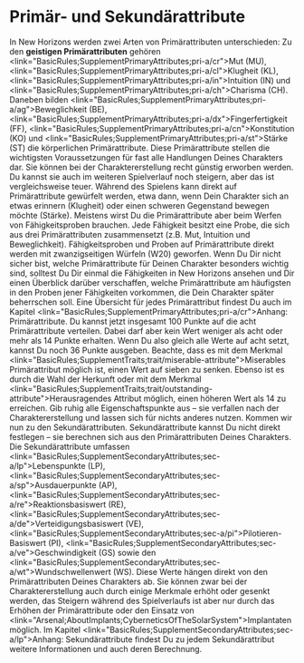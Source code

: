 # Primär- und Sekundärattribute

In New Horizons werden zwei Arten von Primärattributen unterschieden: Zu den **geistigen Primärattributen** gehören <link="BasicRules;SupplementPrimaryAttributes;pri-a/cr">Mut (MU)</link>, <link="BasicRules;SupplementPrimaryAttributes;pri-a/cl">Klugheit (KL)</link>, <link="BasicRules;SupplementPrimaryAttributes;pri-a/in">Intuition (IN)</link> und <link="BasicRules;SupplementPrimaryAttributes;pri-a/ch">Charisma (CH)</link>. Daneben bilden <link="BasicRules;SupplementPrimaryAttributes;pri-a/ag">Beweglichkeit (BE)</link>, <link="BasicRules;SupplementPrimaryAttributes;pri-a/dx">Fingerfertigkeit (FF)</link>, <link="BasicRules;SupplementPrimaryAttributes;pri-a/cn">Konstitution (KO)</link> und <link="BasicRules;SupplementPrimaryAttributes;pri-a/st">Stärke (ST)</link> die <hl>körperlichen Primärattribute</hl>. Diese Primärattribute stellen die wichtigsten Voraussetzungen für fast alle Handlungen Deines Charakters dar. Sie können bei der Charaktererstellung recht günstig erworben werden. Du kannst sie auch im weiteren Spielverlauf noch steigern, aber das ist vergleichsweise teuer.
Während des Spielens kann direkt auf Primärattribute gewürfelt werden, etwa dann, wenn Dein Charakter sich an etwas erinnern (Klugheit) oder einen schweren Gegenstand bewegen möchte (Stärke). Meistens wirst Du die Primärattribute aber beim Werfen von <hl>Fähigkeitsproben</hl> brauchen. Jede Fähigkeit besitzt eine Probe, <hl>die sich aus drei Primärattributen zusammensetzt</hl> (z.B. Mut, Intuition und Beweglichkeit). Fähigkeitsproben und Proben auf Primärattribute direkt werden mit <hl>zwanzigseitigen Würfeln (W20)</hl> geworfen.
Wenn Du Dir nicht sicher bist, welche Primärattribute für Deinen Charakter besonders wichtig sind, solltest Du Dir einmal die Fähigkeiten in New Horizons ansehen und Dir einen Überblick darüber verschaffen, welche Primärattribute am häufigsten in den Proben jener Fähigkeiten vorkommen, die Dein Charakter später beherrschen soll. Eine Übersicht für jedes Primärattribut findest Du auch im Kapitel <link="BasicRules;SupplementPrimaryAttributes;pri-a/cr">Anhang: Primärattribute</link>.
Du kannst jetzt insgesamt <hl>100 Punkte</hl> auf die acht Primärattribute verteilen. Dabei darf aber kein Wert <hl>weniger als acht</hl> oder <hl>mehr als 14 Punkte</hl> erhalten. Wenn Du also gleich alle Werte auf acht setzt, kannst Du noch 36 Punkte ausgeben. Beachte, dass es mit dem Merkmal <link="BasicRules;SupplementTraits;trait/miserable-attribute">Miserables Primärattribut</link> möglich ist, einen Wert auf sieben zu senken. Ebenso ist es durch die Wahl der <hl>Herkunft</hl> oder mit dem Merkmal <link="BasicRules;SupplementTraits;trait/outstanding-attribute">Herausragendes Attribut</link> möglich, einen höheren Wert als 14 zu erreichen. Gib ruhig alle Eigenschaftspunkte aus – sie verfallen nach der Charaktererstellung und lassen sich für nichts anderes nutzen.
Kommen wir nun zu den <hl>Sekundärattributen</hl>. Sekundärattribute kannst Du nicht direkt festlegen – sie berechnen sich aus den Primärattributen Deines Charakters. Die Sekundärattribute umfassen <link="BasicRules;SupplementSecondaryAttributes;sec-a/lp">Lebenspunkte (LP)</link>, <link="BasicRules;SupplementSecondaryAttributes;sec-a/sp">Ausdauerpunkte (AP)</link>, <link="BasicRules;SupplementSecondaryAttributes;sec-a/re">Reaktionsbasiswert (RE)</link>, <link="BasicRules;SupplementSecondaryAttributes;sec-a/de">Verteidigungsbasiswert (VE)</link>, <link="BasicRules;SupplementSecondaryAttributes;sec-a/pi">Pilotieren-Basiswert (PI)</link>, <link="BasicRules;SupplementSecondaryAttributes;sec-a/ve">Geschwindigkeit (GS)</link> sowie den <link="BasicRules;SupplementSecondaryAttributes;sec-a/wt">Wundschwellenwert (WS)</link>. Diese Werte hängen direkt von den Primärattributen Deines Charakters ab. Sie können zwar bei der Charaktererstellung auch durch einige Merkmale erhöht oder gesenkt werden, das Steigern während des Spielverlaufs ist aber nur durch das Erhöhen der Primärattribute oder den Einsatz von <link="Arsenal;AboutImplants;CyberneticsOfTheSolarSystem">Implantaten</link> möglich. Im Kapitel <link="BasicRules;SupplementSecondaryAttributes;sec-a/lp">Anhang: Sekundärattribute</link> findest Du zu jedem Sekundärattribut weitere Informationen und auch deren Berechnung.